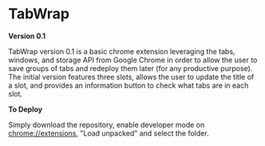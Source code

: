 # TabWrap

**Version 0.1**

TabWrap version 0.1 is a basic chrome extension leveraging the tabs, windows, 
and storage API from Google Chrome in order to allow the user to save groups
of tabs and redeploy them later (for any productive purpose). The initial
version features three slots, allows the user to update the title of a slot,
and provides an information button to check what tabs are in each slot. 

**To Deploy**

Simply download the repository, enable developer mode on [chrome://extensions](url),
"Load unpacked" and select the folder. 

